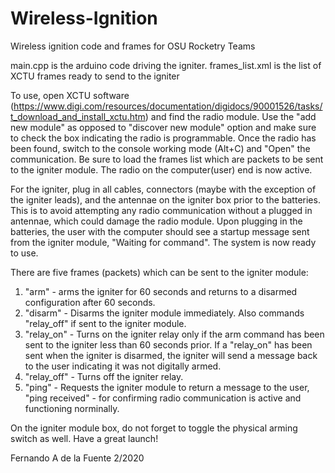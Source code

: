 # Wireless-Ignition
Wireless ignition code and frames for OSU Rocketry Teams

main.cpp is the arduino code driving the igniter.
frames_list.xml is the list of XCTU frames ready to send to the igniter

To use, open XCTU software (https://www.digi.com/resources/documentation/digidocs/90001526/tasks/t_download_and_install_xctu.htm) and find the radio module. Use the "add new module" as opposed to "discover new module" option and make sure to check the box indicating the radio is programmable. Once the radio has been found, switch to the console working mode (Alt+C) and "Open" the communication. Be sure to load the frames list which are packets to be sent to the igniter module. The radio on the computer(user) end is now active.

For the igniter, plug in all cables, connectors (maybe with the exception of the igniter leads), and the antennae on the igniter box prior to the batteries. This is to avoid attempting any radio communication without a plugged in antennae, which could damage the radio module. Upon plugging in the batteries, the user with the computer should see a startup message sent from the igniter module, "Waiting for command". The system is now ready to use.

There are five frames (packets) which can be sent to the igniter module:
1. "arm" - arms the igniter for 60 seconds and returns to a disarmed configuration after 60 seconds.
2. "disarm" - Disarms the igniter module immediately. Also commands "relay_off" if sent to the igniter module.
3. "relay_on" - Turns on the igniter relay only if the arm command has been sent to the igniter less than 60 seconds prior. If a "relay_on" has been sent when the igniter is disarmed, the igniter will send a message back to the user indicating it was not digitally armed.
4. "relay_off" - Turns off the igniter relay.
5. "ping" - Requests the igniter module to return a message to the user, "ping received" - for confirming radio communication is active and functioning norminally.

On the igniter module box, do not forget to toggle the physical arming switch as well. Have a great launch!

Fernando A de la Fuente 2/2020
